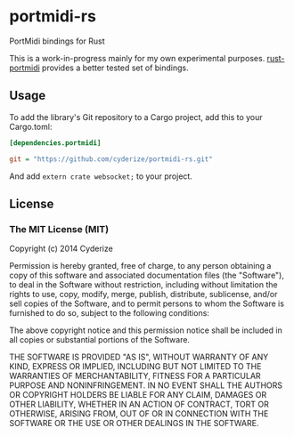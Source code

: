 portmidi-rs
===========

PortMidi bindings for Rust

This is a work-in-progress mainly for my own experimental purposes. [rust-portmidi](https://github.com/musitdev/rust-portmidi) provides a better tested set of bindings.

## Usage

To add the library's Git repository to a Cargo project, add this to your Cargo.toml:

```INI
[dependencies.portmidi]

git = "https://github.com/cyderize/portmidi-rs.git"
```

And add ```extern crate websocket;``` to your project.

## License

### The MIT License (MIT)

Copyright (c) 2014 Cyderize

Permission is hereby granted, free of charge, to any person obtaining a copy of this software and associated documentation files (the "Software"), to deal in the Software without restriction, including without limitation the rights to use, copy, modify, merge, publish, distribute, sublicense, and/or sell copies of the Software, and to permit persons to whom the Software is furnished to do so, subject to the following conditions:

The above copyright notice and this permission notice shall be included in all copies or substantial portions of the Software.

THE SOFTWARE IS PROVIDED "AS IS", WITHOUT WARRANTY OF ANY KIND, EXPRESS OR IMPLIED, INCLUDING BUT NOT LIMITED TO THE WARRANTIES OF MERCHANTABILITY, FITNESS FOR A PARTICULAR PURPOSE AND NONINFRINGEMENT. IN NO EVENT SHALL THE AUTHORS OR COPYRIGHT HOLDERS BE LIABLE FOR ANY CLAIM, DAMAGES OR OTHER LIABILITY, WHETHER IN AN ACTION OF CONTRACT, TORT OR OTHERWISE, ARISING FROM, OUT OF OR IN CONNECTION WITH THE SOFTWARE OR THE USE OR OTHER DEALINGS IN THE SOFTWARE.
